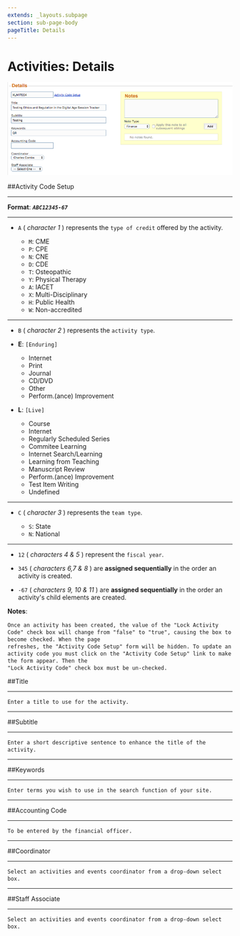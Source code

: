 ```yaml
---
extends: _layouts.subpage
section: sub-page-body
pageTitle: Details
---
```


# Activities: Details

![image of details](../img/activity/details.png)

##Activity Code Setup

---

**Format**: _**`ABC12345-67`**_

---

- `A` ( _character 1_ ) represents the `type of credit` offered by the activity.

	- `M`: CME
	- `P`: CPE
	- `N`: CNE
	- `D`: CDE
	- `T`: Osteopathic
	- `Y`: Physical Therapy
	- `A`: IACET
	- `X`: Multi-Disciplinary
	- `H`: Public Health
	- `W`: Non-accredited

---

- `B` ( _character 2_ ) represents the `activity type`.

- **E**: `[Enduring]` 
    - Internet
    - Print
    - Journal
    - CD/DVD
    - Other
    - Perform.(ance) Improvement	
		
- **L**: `[Live]`
    - Course
    - Internet
    - Regularly Scheduled Series
    - Commitee Learning
    - Internet Search/Learning
    - Learning from Teaching
    - Manuscript Review
    - Perform.(ance) Improvement
    - Test Item Writing
    - Undefined

---

- `C` ( _character 3_ ) represents the `team type`.

	- `S`: State
	- `N`: National

---


- `12` ( _characters 4 & 5_ ) represent the `fiscal year`.

- `345` ( _characters 6,7 & 8_ ) are **assigned sequentially** in the order an activity is created.

- `-67` ( _characters 9, 10 & 11_ ) are **assigned sequentially** in the order an activity's child elements are created.

**Notes**:

    Once an activity has been created, the value of the "Lock Activity Code" check box will change from "false" to "true", causing the box to become checked. When the page 
    refreshes, the "Activity Code Setup" form will be hidden. To update an activity code you must click on the "Activity Code Setup" link to make the form appear. Then the 
    "Lock Activity Code" check box must be un-checked.

##Title

---

    Enter a title to use for the activity.

---

##Subtitle

---

    Enter a short descriptive sentence to enhance the title of the activity.

---

##Keywords

---

    Enter terms you wish to use in the search function of your site.

---

##Accounting Code

---

    To be entered by the financial officer.

---

##Coordinator

---

    Select an activities and events coordinator from a drop-down select box.

---

##Staff Associate

---

    Select an activities and events coordinator from a drop-down select box.
